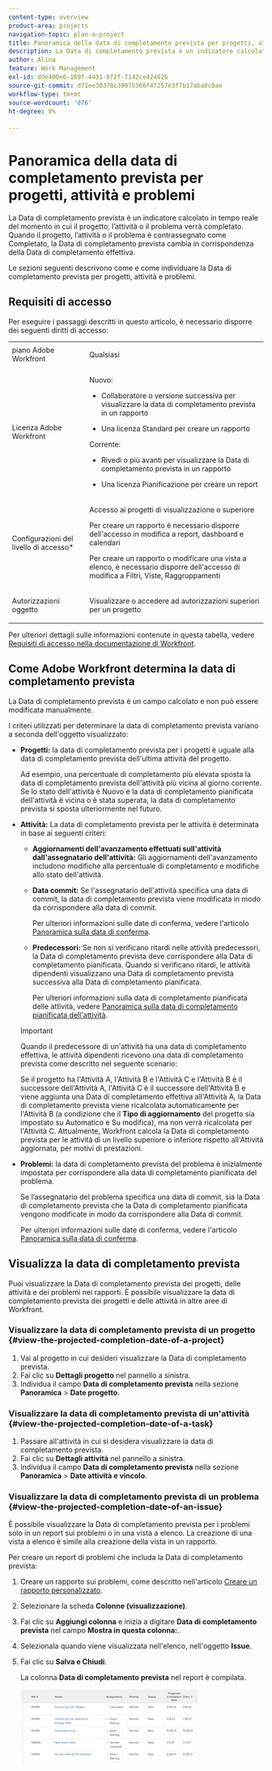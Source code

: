 ```yaml
---
content-type: overview
product-area: projects
navigation-topic: plan-a-project
title: Panoramica della data di completamento prevista per progetti, attività e problemi
description: La Data di completamento prevista è un indicatore calcolato in tempo reale del momento in cui il progetto, l’attività o il problema verrà completato. Quando il progetto, l’attività o il problema è contrassegnato come Completato, la Data di completamento prevista cambia in corrispondenza della Data di completamento effettiva.
author: Alina
feature: Work Management
exl-id: dde400e6-189f-4431-8f2f-7142ce424826
source-git-commit: d71ee30378c39975366f4f257e3f7b17aba0c0ae
workflow-type: tm+mt
source-wordcount: '876'
ht-degree: 0%

---
```


# Panoramica della data di completamento prevista per progetti, attività e problemi

<!-- Audited: 1/2024 -->

La Data di completamento prevista è un indicatore calcolato in tempo reale del momento in cui il progetto, l’attività o il problema verrà completato. Quando il progetto, l’attività o il problema è contrassegnato come Completato, la Data di completamento prevista cambia in corrispondenza della Data di completamento effettiva.

Le sezioni seguenti descrivono come e come individuare la Data di completamento prevista per progetti, attività e problemi.

## Requisiti di accesso

Per eseguire i passaggi descritti in questo articolo, è necessario disporre dei seguenti diritti di accesso:


<table style="table-layout:auto"> 
 <col> 
 <col> 
 <tbody> 
  <tr> 
   <td role="rowheader">piano Adobe Workfront</td> 
   <td> <p>Qualsiasi</p> </td> 
  </tr> 
  <tr> 
   <td role="rowheader">Licenza Adobe Workfront</td> 
   <td> 
   <p>Nuovo: 
   <ul><li><p>Collaboratore o versione successiva per visualizzare la data di completamento prevista in un rapporto</p></li> <li><p>Una licenza Standard per creare un rapporto</p></li> </ul>

<p>Corrente: 
   <ul><li><p>Rivedi o più avanti per visualizzare la Data di completamento prevista in un rapporto</p></li> 
   <li><p>Una licenza Pianificazione per creare un report</p> </li></ul>
      </td> 
  </tr> 
  <tr> 
   <td role="rowheader">Configurazioni del livello di accesso*</td> 
   <td> <p>Accesso ai progetti di visualizzazione o superiore</p> <p>Per creare un rapporto è necessario disporre dell'accesso in modifica a report, dashboard e calendari</p> <p>Per creare un rapporto o modificare una vista a elenco, è necessario disporre dell'accesso di modifica a Filtri, Viste, Raggruppamenti</p>  </td> 
  </tr> 
  <tr> 
   <td role="rowheader">Autorizzazioni oggetto</td> 
   <td> <p>Visualizzare o accedere ad autorizzazioni superiori per un progetto</p> </td> 
  </tr> 
 </tbody> 
</table>

Per ulteriori dettagli sulle informazioni contenute in questa tabella, vedere [Requisiti di accesso nella documentazione di Workfront](/help/quicksilver/administration-and-setup/add-users/access-levels-and-object-permissions/access-level-requirements-in-documentation.md).

## Come Adobe Workfront determina la data di completamento prevista

La Data di completamento prevista è un campo calcolato e non può essere modificata manualmente.

I criteri utilizzati per determinare la data di completamento prevista variano a seconda dell&#39;oggetto visualizzato:

* **Progetti:** la data di completamento prevista per i progetti è uguale alla data di completamento prevista dell&#39;ultima attività del progetto.

  Ad esempio, una percentuale di completamento più elevata sposta la data di completamento prevista dell&#39;attività più vicina al giorno corrente. Se lo stato dell&#39;attività è Nuovo e la data di completamento pianificata dell&#39;attività è vicina o è stata superata, la data di completamento prevista si sposta ulteriormente nel futuro.

* **Attività:** La data di completamento prevista per le attività è determinata in base ai seguenti criteri:

   * **Aggiornamenti dell&#39;avanzamento effettuati sull&#39;attività dall&#39;assegnatario dell&#39;attività:** Gli aggiornamenti dell&#39;avanzamento includono modifiche alla percentuale di completamento e modifiche allo stato dell&#39;attività.
   * **Data commit:** Se l&#39;assegnatario dell&#39;attività specifica una data di commit, la data di completamento prevista viene modificata in modo da corrispondere alla data di commit.

     Per ulteriori informazioni sulle date di conferma, vedere l&#39;articolo [Panoramica sulla data di conferma](../../../manage-work/projects/updating-work-in-a-project/overview-of-commit-dates.md).

   * **Predecessori:** Se non si verificano ritardi nelle attività predecessori, la Data di completamento prevista deve corrispondere alla Data di completamento pianificata. Quando si verificano ritardi, le attività dipendenti visualizzano una Data di completamento prevista successiva alla Data di completamento pianificata.

     Per ulteriori informazioni sulla data di completamento pianificata delle attività, vedere [Panoramica sulla data di completamento pianificata dell&#39;attività](../../../manage-work/tasks/task-information/task-planned-completion-date.md).

  >[!IMPORTANT]
  >
  >Quando il predecessore di un&#39;attività ha una data di completamento effettiva, le attività dipendenti ricevono una data di completamento prevista come descritto nel seguente scenario:
  >
  >
  >Se il progetto ha l&#39;Attività A, l&#39;Attività B e l&#39;Attività C e l&#39;Attività B è il successore dell&#39;Attività A, l&#39;Attività C è il successore dell&#39;Attività B e viene aggiunta una Data di completamento effettiva all&#39;Attività A, la Data di completamento prevista viene ricalcolata automaticamente per l&#39;Attività B (a condizione che il **Tipo di aggiornamento** del progetto sia impostato su Automatico e Su modifica), ma non verrà ricalcolata per l&#39;Attività C. Attualmente, Workfront calcola la Data di completamento prevista per le attività di un livello superiore o inferiore rispetto all&#39;Attività aggiornata, per motivi di prestazioni. 

* **Problemi:** la data di completamento prevista del problema è inizialmente impostata per corrispondere alla data di completamento pianificata del problema.

  Se l’assegnatario del problema specifica una data di commit, sia la Data di completamento prevista che la Data di completamento pianificata vengono modificate in modo da corrispondere alla Data di commit.

  Per ulteriori informazioni sulle date di conferma, vedere l&#39;articolo [Panoramica sulla data di conferma](../../../manage-work/projects/updating-work-in-a-project/overview-of-commit-dates.md).

## Visualizza la data di completamento prevista

Puoi visualizzare la Data di completamento prevista dei progetti, delle attività e dei problemi nei rapporti. È possibile visualizzare la data di completamento prevista dei progetti e delle attività in altre aree di Workfront.

### Visualizzare la data di completamento prevista di un progetto {#view-the-projected-completion-date-of-a-project}

1. Vai al progetto in cui desideri visualizzare la Data di completamento prevista.
1. Fai clic su **Dettagli progetto** nel pannello a sinistra.
1. Individua il campo **Data di completamento prevista** nella sezione **Panoramica** > **Date progetto**.

### Visualizzare la data di completamento prevista di un&#39;attività {#view-the-projected-completion-date-of-a-task}

1. Passare all&#39;attività in cui si desidera visualizzare la data di completamento prevista.
1. Fai clic su **Dettagli attività** nel pannello a sinistra.
1. Individua il campo **Data di completamento prevista** nella sezione **Panoramica** > **Date attività e vincolo**.

### Visualizzare la data di completamento prevista di un problema {#view-the-projected-completion-date-of-an-issue}

È possibile visualizzare la Data di completamento prevista per i problemi solo in un report sui problemi o in una vista a elenco. La creazione di una vista a elenco è simile alla creazione della vista in un rapporto.

Per creare un report di problemi che includa la Data di completamento prevista:

1. Creare un rapporto sui problemi, come descritto nell&#39;articolo [Creare un rapporto personalizzato](../../../reports-and-dashboards/reports/creating-and-managing-reports/create-custom-report.md).
1. Selezionare la scheda **Colonne (visualizzazione)**.
1. Fai clic su **Aggiungi colonna** e inizia a digitare **Data di completamento prevista** nel campo **Mostra in questa colonna:**.

1. Selezionala quando viene visualizzata nell&#39;elenco, nell&#39;oggetto **Issue**. 
1. Fai clic su **Salva e Chiudi**.

   La colonna **Data di completamento prevista** nel report è compilata. 

   ![](assets/issue-projected-completion-date-in-view-nwe-350x148.png)
